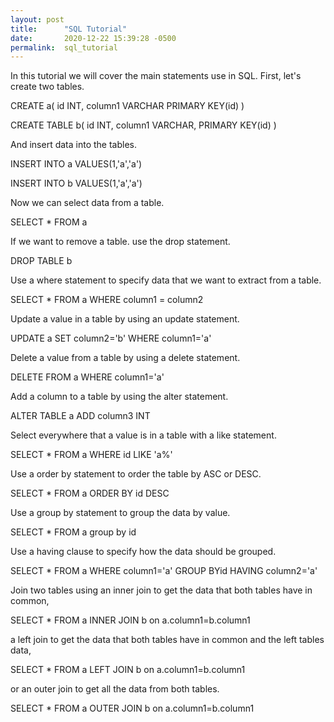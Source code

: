 ```yaml
---
layout: post
title:      "SQL Tutorial"
date:       2020-12-22 15:39:28 -0500
permalink:  sql_tutorial
---
```


In this tutorial we will cover the main statements use in SQL. First, let's create two tables.

CREATE a(
  id INT,
  column1 VARCHAR
  PRIMARY KEY(id)
)

CREATE TABLE b(
  id INT,
  column1 VARCHAR,
  PRIMARY KEY(id)
)

And insert data into the tables.

INSERT INTO a
VALUES(1,'a','a')

INSERT INTO b
VALUES(1,'a','a')

Now we can select data from a table.

SELECT * FROM a

If we want to remove a table. use the drop statement.

DROP TABLE b

Use a where statement to specify data that we want to extract from a table.

SELECT * FROM a
WHERE column1 = column2

Update a value in a table by using an update statement.

UPDATE a
SET column2='b'
WHERE column1='a'

Delete a value from a table by using a delete statement.

DELETE FROM a 
WHERE column1='a'

Add a column to a table by using the alter statement.

ALTER TABLE a
ADD column3 INT

Select everywhere that a value is in a table with a like statement.

SELECT * FROM a
WHERE id LIKE 'a%'

Use a order by statement to order the table by ASC or DESC.

SELECT * FROM a
ORDER BY id DESC

Use a group by statement to group the data by value.

SELECT * FROM a
group by id

Use a having clause to specify how the data should be grouped.

SELECT * FROM a 
WHERE column1='a'
GROUP BYid
HAVING column2='a'

Join two tables using an inner join to get the data that both tables have in common,

SELECT * FROM a
INNER JOIN b
on a.column1=b.column1

a left join to get the data that both tables have in common and the left tables data,

SELECT * FROM a
LEFT JOIN b
on a.column1=b.column1

or an outer join to get all the data from both tables.

SELECT * FROM a
OUTER JOIN b
on a.column1=b.column1

